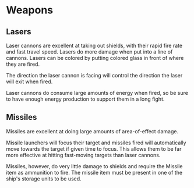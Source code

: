 # Weapons

## Lasers

Laser cannons are excellent at taking out shields, with their rapid fire rate and fast travel speed. Lasers do more damage when put into a line of cannons.  Lasers can be colored by putting colored glass in front of where they are fired.

The direction the laser cannon is facing will control the direction the laser will exit when fired.

Laser cannons do consume large amounts of energy when fired, so be sure to have enough energy production to support them in a long fight.

## Missiles

Missiles are excellent at doing large amounts of area-of-effect damage. 

Missile launchers will focus their target and missiles fired will automatically move towards the target if given time to focus. This allows them to be far more effective at hitting fast-moving targets than laser cannons.

Missiles, however, do very little damage to shields and require the Missile item as ammunition to fire. The missile item must be present in one of the ship's storage units to be used.